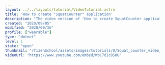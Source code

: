 ```yaml
---
layout: ../../layouts/tutorial/VideoTutorial.astro
title: 'How to create "SquatCounter" application'
description: "The video version of 'How to create SquatCounter application (https://samsung.github.io/TizenSchool/180)'"
created: "2020/09/05"
modified: "2020/09/16"
profile: ["wearable"]
type: "dotnet"
level: 1
state: "open"
thumbnail: "/TizenSchool/assets/images/tutorials/0/Squat_counter_video_thumbnail.png"
videoUrl: "https://www.youtube.com/embed/WbC7dIc0S8U"
---
```

